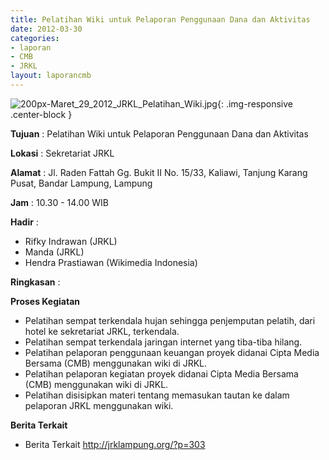 ```yaml
---
title: Pelatihan Wiki untuk Pelaporan Penggunaan Dana dan Aktivitas
date: 2012-03-30
categories:
- laporan
- CMB
- JRKL
layout: laporancmb
---
```


![200px-Maret_29_2012_JRKL_Pelatihan_Wiki.jpg](/uploads/200px-Maret_29_2012_JRKL_Pelatihan_Wiki.jpg){: .img-responsive .center-block }	
	
**Tujuan** :	Pelatihan Wiki untuk Pelaporan Penggunaan Dana dan Aktivitas
	
**Lokasi** :	Sekretariat JRKL
	
**Alamat** : 	Jl. Raden Fattah Gg. Bukit II No. 15/33, Kaliawi, Tanjung Karang Pusat, Bandar Lampung, Lampung
	
**Jam** :	10.30 - 14.00 WIB
	
**Hadir** :	
*	Rifky Indrawan (JRKL)
*	Manda (JRKL)
*	Hendra Prastiawan (Wikimedia Indonesia)

**Ringkasan** :	

**Proses Kegiatan**
*	Pelatihan sempat terkendala hujan sehingga penjemputan pelatih, dari hotel ke sekretariat JRKL, terkendala.
*	Pelatihan sempat terkendala jaringan internet yang tiba-tiba hilang.
*	Pelatihan pelaporan penggunaan keuangan proyek didanai Cipta Media Bersama (CMB) menggunakan wiki di JRKL.
*	Pelatihan pelaporan kegiatan proyek didanai Cipta Media Bersama (CMB) menggunakan wiki di JRKL.
*	Pelatihan disisipkan materi tentang memasukan tautan ke dalam pelaporan JRKL menggunakan wiki.

**Berita Terkait** 
*	Berita Terkait http://jrklampung.org/?p=303
